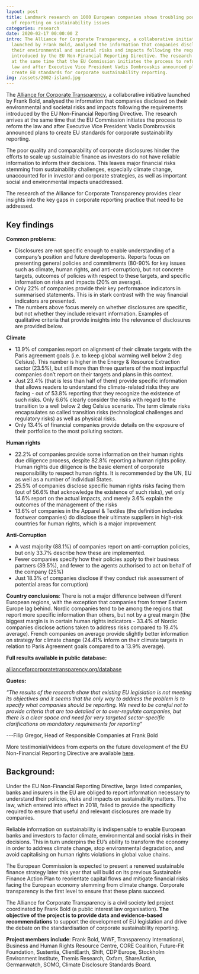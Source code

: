 ```yaml
---
layout: post
title: Landmark research on 1000 European companies shows troubling poor quality
  of reporting on sustainability issues
categories: research
date: 2020-02-17 00:00:00 Z
intro: The Alliance for Corporate Transparency, a collaborative initiative
  launched by Frank Bold, analysed the information that companies disclosed on
  their environmental and societal risks and impacts following the requirements
  introduced by the EU Non-Financial Reporting Directive. The research arrives
  at the same time that the EU Commission initiates the process to reform the
  law and after Executive Vice President Vadis Dombrovskis announced plans to
  create EU standards for corporate sustainability reporting.
img: /assets/2002-island.jpg
---
```


The [Alliance for Corporate Transparency](http://www.allianceforcorporatetransparency.org/), a collaborative initiative launched by Frank Bold, analysed the information that companies disclosed on their environmental and societal risks and impacts following the requirements introduced by the EU Non-Financial Reporting Directive. The research arrives at the same time that the EU Commission initiates the process to reform the law and after Executive Vice President Vadis Dombrovskis announced plans to create EU standards for corporate sustainability reporting. 

The poor quality and comparability of corporate disclosures hinder the efforts to scale up sustainable finance as investors do not have reliable information to inform their decisions. This leaves major financial risks stemming from sustainability challenges, especially climate change, unaccounted for in investor and corporate strategies, as well as important social and environmental impacts unaddressed.

The research of the Alliance for Corporate Transparency provides clear insights into the key gaps in corporate reporting practice that need to be addressed.

## Key findings

**Common problems:**

* Disclosures are not specific enough to enable understanding of a company’s position and future developments. Reports focus on presenting general policies and commitments (80-90% for key issues such as climate, human rights, and anti-corruption), but not concrete targets, outcomes of policies with respect to these targets, and specific information on risks and impacts (20% on average).
* Only 22% of companies provide their key performance indicators in summarised statements. This is in stark contrast with the way financial indicators are presented.
* The numbers above focus merely on whether disclosures are specific, but not whether they include relevant information. Examples of qualitative criteria that provide insights into the relevance of disclosures are provided below.

**Climate**

* 13.9% of companies report on alignment of their climate targets with the Paris agreement goals (i.e. to keep global warming well below 2 deg Celsius). This number is higher in the Energy & Resource Extraction sector (23.5%), but still more than three quarters of the most impactful companies don’t report on their targets and plans in this context. 
* Just 23.4% (that is less than half of them) provide specific information that allows readers to understand the climate-related risks they are facing - out of 53.8% reporting that they recognize the existence of such risks. Only 6.6% clearly consider the risks with regard to the transition to a well below 2 deg Celsius scenario. The term climate risks encapsulates so called transition risks (technological challenges and regulatory risks) as well as physical risks.
* Only 13.4% of financial companies provide details on the exposure of their portfolios to the most polluting sectors. 


**Human rights**

* 22.2% of companies provide some information on their human rights due diligence process, despite 82.8% reporting a human rights policy. Human rights due diligence is the basic element of corporate responsibility to respect human rights. It is recommended by the UN, EU as well as a number of individual States.
* 25.5% of companies disclose specific human rights risks facing them (out of 56.6% that acknowledge the existence of such risks), yet only 14.6% report on the actual impacts, and merely 3.6% explain the outcomes of the management of the risks 
* 13.6% of companies in the Apparel & Textiles (the definition includes footwear companies) do disclose their ultimate suppliers in high-risk countries for human rights, which is a major improvement 


**Anti-Corruption**

* A vast majority (88.1%) of companies report on anti-corruption policies, but only 33.7% describe how these are implemented.
* Fewer companies specify how their policies apply to their business partners (39.5%), and fewer to the agents authorised to act on behalf of the company (25%)
* Just 18.3% of companies disclose if they conduct risk assessment of potential areas for corruption)


**Country conclusions**: There is not a major difference between different European regions, with the exception that companies from former Eastern Europe lag behind. Nordic companies tend to be among the regions that report more specific information than others, but not by a great margin (the biggest margin is in certain human rights indicators - 33.4% of Nordic companies disclose actions taken to address risks compared to 19.4% average). French companies on average provide slightly better information on strategy for climate change (24.41% inform on their climate targets in relation to Paris Agreement goals compared to a 13.9% average).


**Full results available in public database:**

<a href="http://www.allianceforcorporatetransparency.org/database">allianceforcorporatetransparency.org/database</a>


**Quotes:**

_“The results of the research show that existing EU legislation is not meeting its objectives and it seems that the only way to address the problem is to specify what companies should be reporting. We need to be careful not to provide criteria that are too detailed or to over-regulate companies, but there is a clear space and need for very targeted sector-specific clarifications on mandatory requirements for reporting”_

---Filip Gregor, Head of Responsible Companies at Frank Bold


More testimonial/videos from experts on the future development of the EU Non-Financial Reporting Directive are available [here](https://www.youtube.com/playlist?list=PLwkylO8KA7t6k731Efoea7KKbdQcZQOMb).

## Background:

Under the EU Non-Financial Reporting Directive, large listed companies, banks and insurers in the EU are obliged to report information necessary to understand their policies, risks and impacts on sustainability matters. The law, which entered into effect in 2018, failed to provide the specificity required to ensure that useful and relevant disclosures are made by companies. 

Reliable information on sustainability is indispensable to enable European banks and investors to factor climate, environmental and social risks in their decisions. This in turn underpins the EU’s ability to transform the economy in order to address climate change, stop environmental degradation, and avoid capitalising on human rights violations in global value chains.

The European Commission is expected to present a renewed sustainable finance strategy later this year that will build on its previous Sustainable Finance Action Plan to reorientate capital flows and mitigate financial risks facing the European economy stemming from climate change. Corporate transparency is the first level to ensure that these plans succeed. 


The Alliance for Corporate Transparency is a civil society led project coordinated by Frank Bold (a public interest law organisation). **The objective of the project is to provide data and evidence-based recommendations** to support the development of EU legislation and drive the debate on the standardisation of corporate sustainability reporting. 


**Project members include**: Frank Bold, WWF, Transparency International, Business and Human Rights Resource Centre, CORE Coalition, Future-Fit Foundation, Sustentia, ClientEarth, Shift, CDP Europe, Stockholm Environment Institute, Themis Research, Oxfam, ShareAction, Germanwatch, SOMO, Climate Disclosure Standards Board.
